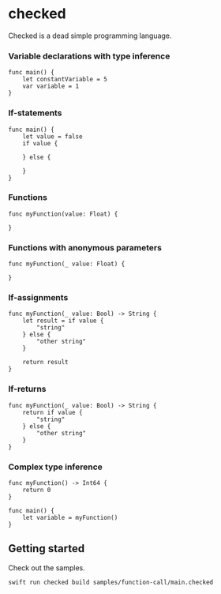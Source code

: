 # checked

Checked is a dead simple programming language.

### Variable declarations with type inference

```
func main() {
    let constantVariable = 5
    var variable = 1
}
```

### If-statements

```
func main() {
    let value = false
    if value {

    } else {

    }
}
```

### Functions

```
func myFunction(value: Float) {

}
```

### Functions with anonymous parameters

```
func myFunction(_ value: Float) {

}
```

### If-assignments

```
func myFunction(_ value: Bool) -> String {
    let result = if value {
        "string"
    } else {
        "other string"
    }

    return result
}
```

### If-returns

```
func myFunction(_ value: Bool) -> String {
    return if value {
        "string"
    } else {
        "other string"
    }
}
```

### Complex type inference

```
func myFunction() -> Int64 {
    return 0
}

func main() {
    let variable = myFunction()
}
```

## Getting started

Check out the samples.

```
swift run checked build samples/function-call/main.checked
```
